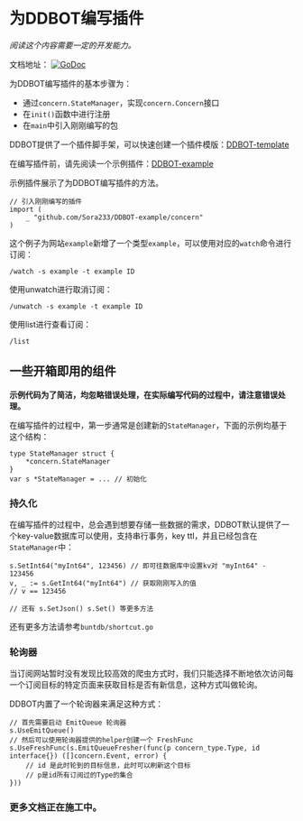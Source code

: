 # 为DDBOT编写插件

*阅读这个内容需要一定的开发能力。*

文档地址：
[![GoDoc](http://img.shields.io/badge/go-documentation-blue.svg?style=flat-square)](https://pkg.go.dev/github.com/starskim/DDBOT)

为DDBOT编写插件的基本步骤为：

- 通过`concern.StateManager`，实现`concern.Concern`接口
- 在`init()`函数中进行注册
- 在`main`中引入刚刚编写的包

DDBOT提供了一个插件脚手架，可以快速创建一个插件模版：[DDBOT-template](https://github.com/Sora233/DDBOT-template)

在编写插件前，请先阅读一个示例插件：[DDBOT-example](https://github.com/Sora233/DDBOT-example)

示例插件展示了为DDBOT编写插件的方法。

```golang
// 引入刚刚编写的插件
import (
    _ "github.com/Sora233/DDBOT-example/concern"
)
```

这个例子为网站`example`新增了一个类型`example`，可以使用对应的`watch`命令进行订阅：

```
/watch -s example -t example ID
```

使用unwatch进行取消订阅：

```
/unwatch -s example -t example ID
```

使用list进行查看订阅：

```
/list
```

## 一些开箱即用的组件

**示例代码为了简洁，均忽略错误处理，在实际编写代码的过程中，请注意错误处理。**

在编写插件的过程中，第一步通常是创建新的`StateManager`，下面的示例均基于这个结构：

```golang
type StateManager struct {
    *concern.StateManager
}
var s *StateManager = ... // 初始化
```

### 持久化

在编写插件的过程中，总会遇到想要存储一些数据的需求，DDBOT默认提供了一个key-value数据库可以使用，支持串行事务，key ttl，并且已经包含在`StateManager`中：

```golang
s.SetInt64("myInt64", 123456) // 即可往数据库中设置kv对 "myInt64" - 123456 
v, _ := s.GetInt64("myInt64") // 获取刚刚写入的值
// v == 123456

// 还有 s.SetJson() s.Set() 等更多方法
```

还有更多方法请参考`buntdb/shortcut.go`


### 轮询器

当订阅网站暂时没有发现比较高效的爬虫方式时，我们只能选择不断地依次访问每一个订阅目标的特定页面来获取目标是否有新信息，这种方式叫做轮询。

DDBOT内置了一个轮询器来满足这种方式：

```golang
// 首先需要启动 EmitQueue 轮询器
s.UseEmitQueue()
// 然后可以使用轮询器提供的helper创建一个 FreshFunc
s.UseFreshFunc(s.EmitQueueFresher(func(p concern_type.Type, id interface{}) ([]concern.Event, error) { 
    // id 是此时轮到的目标信息，此时可以刷新这个目标
    // p是id所有订阅过的Type的集合
}))
```

### 更多文档正在施工中。